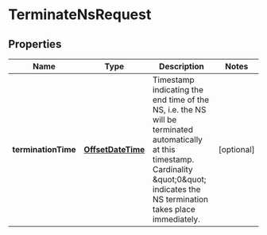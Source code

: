 # TerminateNsRequest

## Properties
Name | Type | Description | Notes
------------ | ------------- | ------------- | -------------
**terminationTime** | [**OffsetDateTime**](OffsetDateTime.md) | Timestamp indicating the end time of the NS, i.e. the NS will be terminated automatically at this timestamp. Cardinality \&quot;0\&quot; indicates the NS termination takes place immediately.  |  [optional]
